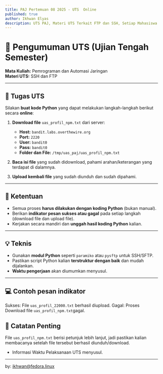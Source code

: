 ```yaml
---
title: PAJ Pertemuan 08 2025 - UTS  Online 
published: true
author: Ikhwan Elyas
description: UTS PAJ, Materi UTS Terkait FTP dan SSH, Setiap Mahasiswa diminta membuat kode yang mana kode itu dapat melakukan koneksi ke server, dapat mendownload file serta dapat mengupload file yang telah ditentukan, selanjutnya silahkan baca arahannya dengan cermat.
---
```


# 📢 Pengumuman UTS (Ujian Tengah Semester)
**Mata Kuliah:** Pemrograman dan Automasi Jaringan  
**Materi UTS:** SSH dan FTP

---

## 📝 Tugas UTS
Silakan **buat kode Python** yang dapat melakukan langkah-langkah berikut secara **online**:

1. **Download file** `uas_profil_npm.txt` dari server:
   - **Host:** `bandit.labs.overthewire.org`
   - **Port:** `2220`
   - **User:** `bandit0`
   - **Pass:** `bandit0`
   - **Folder dan File:** `/tmp/uas_paj/uas_profil_npm.txt`

2. **Baca isi file** yang sudah didownload, pahami arahan/keterangan yang terdapat di dalamnya.

3. **Upload kembali file** yang sudah diunduh dan sudah dipahami.

---

## 🔧 Ketentuan
- Semua proses **harus dilakukan dengan koding Python** (bukan manual).
- Berikan **indikator pesan sukses atau gagal** pada setiap langkah (download file dan upload file).
- Kerjakan secara mandiri dan **unggah hasil koding Python** kalian.

---

## 💡 Teknis
- Gunakan **modul Python** seperti `paramiko` atau `pysftp` untuk SSH/SFTP.
- Pastikan script Python kalian **terstruktur dengan baik** dan mudah dijalankan.
- **Waktu pengerjaan** akan diumumkan menyusul.

---

## 💻 Contoh pesan indikator

Sukses: File `uas_profil_22000.txt` berhasil diupload.
Gagal: Proses Download file `uas_profil_npm.txt`gagal.

## 📌 Catatan Penting
File `uas_profil_npm.txt` berisi petunjuk lebih lanjut, jadi pastikan kalian membacanya setelah file tersebut berhasil diunduh/download.

* Informasi Waktu Pelaksanaan UTS menyusul.

***
by: ikhwan@fedora.linux 
